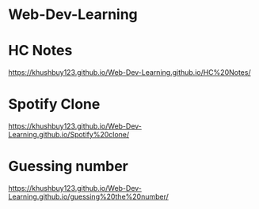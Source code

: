 <h1>Web-Dev-Learning</h1>

# HC Notes
https://khushbuy123.github.io/Web-Dev-Learning.github.io/HC%20Notes/

# Spotify Clone
https://khushbuy123.github.io/Web-Dev-Learning.github.io/Spotify%20clone/

# Guessing number
https://khushbuy123.github.io/Web-Dev-Learning.github.io/guessing%20the%20number/
